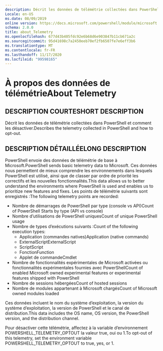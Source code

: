 ```yaml
---
description: Décrit les données de télémétrie collectées dans PowerShell et comment les désactiver.
Locale: en-US
ms.date: 08/09/2019
online version: https://docs.microsoft.com/powershell/module/microsoft.powershell.core/about/about_telemetry?view=powershell-7.2&WT.mc_id=ps-gethelp
schema: 2.0.0
title: about_Telemetry
ms.openlocfilehash: 677d43b405fdc92e6b68d6e903847b11cb671a2c
ms.sourcegitcommit: 95d41698c7a2450eeb70ef2fb6507fe7e6eff3b6
ms.translationtype: MT
ms.contentlocale: fr-FR
ms.lasthandoff: 11/17/2020
ms.locfileid: "99598165"
---
```

# <a name="about-telemetry"></a><span data-ttu-id="70199-103">À propos des données de télémétrie</span><span class="sxs-lookup"><span data-stu-id="70199-103">About Telemetry</span></span>

## <a name="short-description"></a><span data-ttu-id="70199-104">DESCRIPTION COURTE</span><span class="sxs-lookup"><span data-stu-id="70199-104">SHORT DESCRIPTION</span></span>

<span data-ttu-id="70199-105">Décrit les données de télémétrie collectées dans PowerShell et comment les désactiver.</span><span class="sxs-lookup"><span data-stu-id="70199-105">Describes the telemetry collected in PowerShell and how to opt-out.</span></span>

## <a name="long-description"></a><span data-ttu-id="70199-106">DESCRIPTION DÉTAILLÉE</span><span class="sxs-lookup"><span data-stu-id="70199-106">LONG DESCRIPTION</span></span>

<span data-ttu-id="70199-107">PowerShell envoie des données de télémétrie de base à Microsoft.</span><span class="sxs-lookup"><span data-stu-id="70199-107">PowerShell sends basic telemetry data to Microsoft.</span></span>
<span data-ttu-id="70199-108">Ces données nous permettent de mieux comprendre les environnements dans lesquels PowerShell est utilisé, ainsi que de classer par ordre de priorité les correctifs et les nouvelles fonctionnalités.</span><span class="sxs-lookup"><span data-stu-id="70199-108">This data allows us to better understand the environments where PowerShell is used and enables us to prioritize new features and fixes.</span></span>
<span data-ttu-id="70199-109">Les points de télémétrie suivants sont enregistrés :</span><span class="sxs-lookup"><span data-stu-id="70199-109">The following telemetry points are recorded:</span></span>

- <span data-ttu-id="70199-110">Nombre de démarrages de PowerShell par type (console vs API)</span><span class="sxs-lookup"><span data-stu-id="70199-110">Count of PowerShell Starts by type (API vs console)</span></span>
- <span data-ttu-id="70199-111">Nombre d’utilisations de PowerShell uniques</span><span class="sxs-lookup"><span data-stu-id="70199-111">Count of unique PowerShell usage</span></span>
- <span data-ttu-id="70199-112">Nombre de types d’exécutions suivants :</span><span class="sxs-lookup"><span data-stu-id="70199-112">Count of the following execution types:</span></span>
  - <span data-ttu-id="70199-113">Application (commandes natives)</span><span class="sxs-lookup"><span data-stu-id="70199-113">Application (native commands)</span></span>
  - <span data-ttu-id="70199-114">ExternalScript</span><span class="sxs-lookup"><span data-stu-id="70199-114">ExternalScript</span></span>
  - <span data-ttu-id="70199-115">Script</span><span class="sxs-lookup"><span data-stu-id="70199-115">Script</span></span>
  - <span data-ttu-id="70199-116">Fonction</span><span class="sxs-lookup"><span data-stu-id="70199-116">Function</span></span>
  - <span data-ttu-id="70199-117">Applet de commande</span><span class="sxs-lookup"><span data-stu-id="70199-117">Cmdlet</span></span>
- <span data-ttu-id="70199-118">Nombre de fonctionnalités expérimentales de Microsoft activées ou fonctionnalités expérimentales fournies avec PowerShell</span><span class="sxs-lookup"><span data-stu-id="70199-118">Count of enabled Microsoft owned experimental features or experimental features shipped with PowerShell</span></span>
- <span data-ttu-id="70199-119">Nombre de sessions hébergées</span><span class="sxs-lookup"><span data-stu-id="70199-119">Count of hosted sessions</span></span>
- <span data-ttu-id="70199-120">Nombre de modules appartenant à Microsoft chargés</span><span class="sxs-lookup"><span data-stu-id="70199-120">Count of Microsoft owned modules loaded</span></span>

<span data-ttu-id="70199-121">Ces données incluent le nom du système d’exploitation, la version du système d’exploitation, la version de PowerShell et le canal de distribution.</span><span class="sxs-lookup"><span data-stu-id="70199-121">This data includes the OS name, OS version, the PowerShell version, and the distribution channel.</span></span>

<span data-ttu-id="70199-122">Pour désactiver cette télémétrie, affectez à la variable d’environnement POWERSHELL_TELEMETRY_OPTOUT la valeur true, oui ou 1.</span><span class="sxs-lookup"><span data-stu-id="70199-122">To opt-out of this telemetry, set the environment variable POWERSHELL_TELEMETRY_OPTOUT to true, yes, or 1.</span></span>

